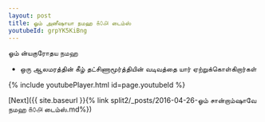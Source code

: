 ```yaml
---
layout: post
title: ஓம் அனீஷாயா நமஹ ௧௦௮ டைம்ஸ்
youtubeId: grpYK5KiBng
---
```

 
 
 ஓம் ன்யகுரோதய நமஹ  
 
 -  ஒரு ஆலமரத்தின் கீழ் தட்சிணாமூர்த்தியின் வடிவத்தை யார் ஏற்றுக்கொள்கிறார்கள் 
 
  
 
  
 
 
 
 
 
 


{% include youtubePlayer.html id=page.youtubeId %}
 
[Next]({{ site.baseurl }}{% link  split2/_posts/2016-04-26-ஓம் சான்றாம்ஷாவே நமஹ ௧௦௮ டைம்ஸ்.md%})
 
